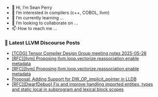- 👋 Hi, I’m Sean Perry
- 👀 I’m interested in compilers (c++, COBOL, llvm)
- 🌱 I’m currently learning ...
- 💞️ I’m looking to collaborate on ...
- 📫 How to reach me ...

<!---
s66perry/s66perry is a ✨ special ✨ repository because its `README.md` (this file) appears on your GitHub profile.
You can click the Preview link to take a look at your changes.
--->
### 📕 Latest LLVM Discourse Posts

<!-- DISCOURSE-LLVM:START -->
- [[TCDG] Tensor Compiler Design Group meeting notes 2025-05-28](https://discourse.llvm.org/t/tcdg-tensor-compiler-design-group-meeting-notes-2025-05-28/86583#post_1)
- [[RFC][llvm] Proposing llvm.loop.vectorize.reassociation.enable metadata](https://discourse.llvm.org/t/rfc-llvm-proposing-llvm-loop-vectorize-reassociation-enable-metadata/86573#post_7)
- [[RFC][llvm] Proposing llvm.loop.vectorize.reassociation.enable metadata](https://discourse.llvm.org/t/rfc-llvm-proposing-llvm-loop-vectorize-reassociation-enable-metadata/86573#post_6)
- [Proposal: Adding Support for DW_OP_implicit_pointer in LLDB](https://discourse.llvm.org/t/proposal-adding-support-for-dw-op-implicit-pointer-in-lldb/86578#post_2)
- [[RFC][DwarfDebug] Fix and improve handling imported entities, types and static local in subprogram and lexical block scopes](https://discourse.llvm.org/t/rfc-dwarfdebug-fix-and-improve-handling-imported-entities-types-and-static-local-in-subprogram-and-lexical-block-scopes/68544#post_12)
<!-- DISCOURSE-LLVM:END -->
